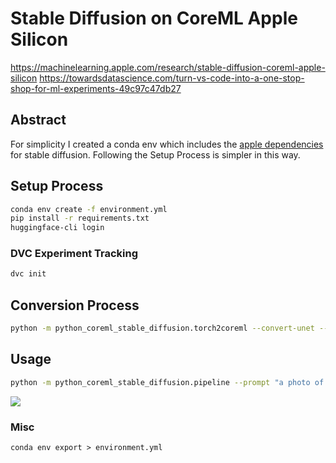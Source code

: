 # Stable Diffusion on CoreML Apple Silicon

https://machinelearning.apple.com/research/stable-diffusion-coreml-apple-silicon
https://towardsdatascience.com/turn-vs-code-into-a-one-stop-shop-for-ml-experiments-49c97c47db27

## Abstract
For simplicity I created a conda env which includes the [apple dependencies](https://github.com/apple/ml-stable-diffusion) for stable diffusion. Following the Setup Process is simpler in this way.



## Setup Process

```bash
conda env create -f environment.yml
pip install -r requirements.txt
huggingface-cli login
```

### DVC Experiment Tracking

```bash
dvc init
```

## Conversion Process

```bash
python -m python_coreml_stable_diffusion.torch2coreml --convert-unet --convert-text-encoder --convert-vae-decoder --convert-safety-checker -o models
```

## Usage

```bash
python -m python_coreml_stable_diffusion.pipeline --prompt "a photo of an astronaut riding a horse on mars" -i models -o data/raw --compute-unit ALL --seed 193
```

![](data/processed/a_photo_of_an_astronaut_riding_a_horse_on_mars/randomSeed_193_computeUnit_ALL_modelVersion_CompVis_stable-diffusion-v1-4.png)

### Misc
```
conda env export > environment.yml
```